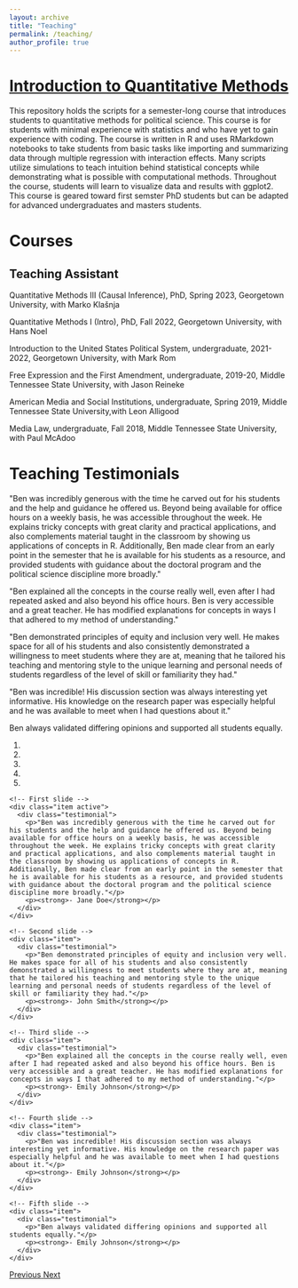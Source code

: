 ```yaml
---
layout: archive
title: "Teaching"
permalink: /teaching/
author_profile: true
---
```


# [Introduction to Quantitative Methods](https://github.com/benjaminrburnley/intro_to_quant_methods)

This repository holds the scripts for a semester-long course that introduces students to quantitative methods for political science. This course is for students with minimal experience with statistics and who have yet to gain experience with coding. The course is written in R and uses RMarkdown notebooks to take students from basic tasks like importing and summarizing data through multiple regression with interaction effects. Many scripts utilize simulations to teach intuition behind statistical concepts while demonstrating what is possible with computational methods. Throughout the course, students will learn to visualize data and results with ggplot2. This course is geared toward first semster PhD students but can be adapted for advanced undergraduates and masters students. 

# Courses

## Teaching Assistant 
Quantitative Methods III (Causal Inference), PhD, Spring 2023, Georgetown University, with Marko Klašnja 

Quantitative Methods I (Intro), PhD, Fall 2022, Georgetown University, with Hans Noel 

Introduction to the United States Political System, undergraduate, 2021-2022, Georgetown University, with Mark Rom

Free Expression and the First Amendment, undergraduate, 2019-20, Middle Tennessee State University, with Jason Reineke

American Media and Social Institutions, undergraduate, Spring 2019, Middle Tennessee State University,with Leon Alligood

Media Law, undergraduate, Fall 2018, Middle Tennessee State University, with Paul McAdoo

# Teaching Testimonials

"Ben was incredibly generous with the time he carved out for his students and the help and guidance he offered us. Beyond being available for office hours on a weekly basis, he was accessible throughout the week. He explains tricky concepts with great clarity and practical applications, and also complements material taught in the classroom by showing us applications of concepts in R. Additionally, Ben made clear from an early point in the semester that he is available for his students as a resource, and provided students with guidance about the doctoral program and the political science discipline more broadly."

"Ben explained all the concepts in the course really well, even after I had repeated asked and also beyond his office hours. Ben is very accessible and a great teacher. He has modified explanations for concepts in ways I that adhered to my method of understanding."

"Ben demonstrated principles of equity and inclusion very well. He makes space for all of his students and also consistently demonstrated a willingness to meet students where they are at, meaning that he tailored his teaching and mentoring style to the unique learning and personal needs of students regardless of the level of skill or familiarity they had."

"Ben was incredible! His discussion section was always interesting yet informative. His knowledge on the research paper was especially helpful and he was available to meet when I had questions about it."

Ben always validated differing opinions and supported all students equally.

<!-- Carousel container -->
<div id="testimonialCarousel" class="carousel slide" data-ride="carousel">

  <!-- Indicators -->
  <ol class="carousel-indicators">
    <li data-target="#testimonialCarousel" data-slide-to="0" class="active"></li>
    <li data-target="#testimonialCarousel" data-slide-to="1"></li>
    <li data-target="#testimonialCarousel" data-slide-to="2"></li>
    <li data-target="#testimonialCarousel" data-slide-to="3"></li>
    <li data-target="#testimonialCarousel" data-slide-to="4"></li>
  </ol>

  <!-- Wrapper for slides -->
  <div class="carousel-inner">

    <!-- First slide -->
    <div class="item active">
      <div class="testimonial">
        <p>"Ben was incredibly generous with the time he carved out for his students and the help and guidance he offered us. Beyond being available for office hours on a weekly basis, he was accessible throughout the week. He explains tricky concepts with great clarity and practical applications, and also complements material taught in the classroom by showing us applications of concepts in R. Additionally, Ben made clear from an early point in the semester that he is available for his students as a resource, and provided students with guidance about the doctoral program and the political science discipline more broadly."</p>
        <p><strong>- Jane Doe</strong></p>
      </div>
    </div>

    <!-- Second slide -->
    <div class="item">
      <div class="testimonial">
        <p>"Ben demonstrated principles of equity and inclusion very well. He makes space for all of his students and also consistently demonstrated a willingness to meet students where they are at, meaning that he tailored his teaching and mentoring style to the unique learning and personal needs of students regardless of the level of skill or familiarity they had."</p>
        <p><strong>- John Smith</strong></p>
      </div>
    </div>

    <!-- Third slide -->
    <div class="item">
      <div class="testimonial">
        <p>"Ben explained all the concepts in the course really well, even after I had repeated asked and also beyond his office hours. Ben is very accessible and a great teacher. He has modified explanations for concepts in ways I that adhered to my method of understanding."</p>
        <p><strong>- Emily Johnson</strong></p>
      </div>
    </div>

    <!-- Fourth slide -->
    <div class="item">
      <div class="testimonial">
        <p>"Ben was incredible! His discussion section was always interesting yet informative. His knowledge on the research paper was especially helpful and he was available to meet when I had questions about it."</p>
        <p><strong>- Emily Johnson</strong></p>
      </div>
    </div>

    <!-- Fifth slide -->
    <div class="item">
      <div class="testimonial">
        <p>"Ben always validated differing opinions and supported all students equally."</p>
        <p><strong>- Emily Johnson</strong></p>
      </div>
    </div>

  </div>

  <!-- Left and right controls -->
  <a class="left carousel-control" href="#testimonialCarousel" data-slide="prev">
    <span class="glyphicon glyphicon-chevron-left"></span>
    <span class="sr-only">Previous</span>
  </a>
  <a class="right carousel-control" href="#testimonialCarousel" data-slide="next">
    <span class="glyphicon glyphicon-chevron-right"></span>
    <span class="sr-only">Next</span>
  </a>

</div>
